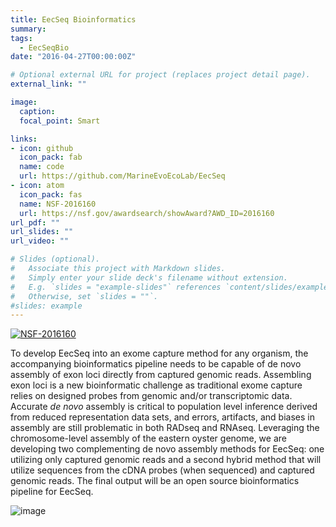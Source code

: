 ```yaml
---
title: EecSeq Bioinformatics
summary: 
tags:
  - EecSeqBio
date: "2016-04-27T00:00:00Z"

# Optional external URL for project (replaces project detail page).
external_link: ""

image: 
  caption: 
  focal_point: Smart

links:
- icon: github
  icon_pack: fab
  name: code
  url: https://github.com/MarineEvoEcoLab/EecSeq
- icon: atom
  icon_pack: fas
  name: NSF-2016160
  url: https://nsf.gov/awardsearch/showAward?AWD_ID=2016160
url_pdf: ""
url_slides: ""
url_video: ""

# Slides (optional).
#   Associate this project with Markdown slides.
#   Simply enter your slide deck's filename without extension.
#   E.g. `slides = "example-slides"` references `content/slides/example-slides.md`.
#   Otherwise, set `slides = ""`.
#slides: example
---
```

[![NSF-2016160](https://img.shields.io/badge/NSF-2016160%20-blue)](https://nsf.gov/awardsearch/showAward?AWD_ID=2016160 )

To develop EecSeq into an exome capture method for any organism, the accompanying bioinformatics pipeline needs to be capable of de novo assembly of exon loci directly from captured genomic reads. Assembling exon loci is a new bioinformatic challenge as traditional exome capture relies on designed probes from genomic and/or transcriptomic data. Accurate *de novo* assembly is critical to population level inference derived from reduced representation data sets, and errors, artifacts, and biases in assembly are still problematic in both RADseq and RNAseq. Leveraging the chromosome-level assembly of the eastern oyster genome, we are developing two complementing de novo assembly methods for EecSeq: one utilizing only captured genomic reads and a second hybrid method that will utilize sequences from the cDNA probes (when sequenced) and captured genomic reads. The final output will be an open source bioinformatics pipeline for EecSeq.

![image](https://github.com/MarineEvoEcoLab/Lab_Website/assets/4837703/a7ddb643-4c8a-45b4-a04a-753b228b8947)


